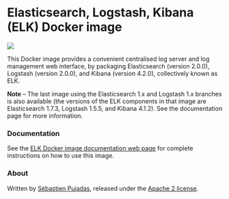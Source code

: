 # Elasticsearch, Logstash, Kibana (ELK) Docker image

[![](https://badge.imagelayers.io/sebp/elk:latest.svg)](https://imagelayers.io/?images=sebp/elk:latest 'Get your own badge on imagelayers.io')

This Docker image provides a convenient centralised log server and log management web interface, by packaging Elasticsearch (version 2.0.0), Logstash (version 2.0.0), and Kibana (version 4.2.0), collectively known as ELK.

**Note** – The last image using the Elasticsearch 1.x and Logstash 1.x branches is also available (the versions of the ELK components in that image are Elasticsearch 1.7.3, Logstash 1.5.5, and Kibana 4.1.2). See the documentation page for more information.

### Documentation

See the [ELK Docker image documentation web page](http://elk-docker.readthedocs.org/) for complete instructions on how to use this image.

### About

Written by [Sébastien Pujadas](https://pujadas.net), released under the [Apache 2 license](https://www.apache.org/licenses/LICENSE-2.0).